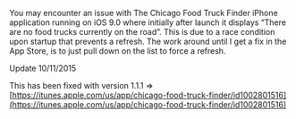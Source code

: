 You may encounter an issue with The Chicago Food Truck Finder iPhone application running on iOS 9.0 where initially after launch it displays “There are no food trucks currently on the road”. This is due to a race condition upon startup that prevents a refresh. The work around until I get a fix in the App Store, is to just pull down on the list to force a refresh.

Update 10/11/2015

This has been fixed with version 1.1.1 => [https://itunes.apple.com/us/app/chicago-food-truck-finder/id1002801516](https://itunes.apple.com/us/app/chicago-food-truck-finder/id1002801516)
